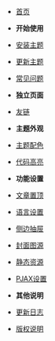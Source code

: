 - [首页](/README)

- **开始使用**
 - [安装主题](/start/setup)
 - [更新主题](/start/update)
 - [常见问题](/problem/common-problem)

- **独立页面**
 - [友链](/page/links)

- **主题外观**
 - [主题配色](/exterior/color)
 - [代码高亮](/exterior/highlight)

- **功能设置**
 - [文章置顶](/setting/sticky)
 - [语言设置](/setting/language)
 - [侧边抽屉](/setting/sidebar-menu)
 - [封面图源](/setting/cover)
 - [静态资源](/setting/static)
 - [PJAX设置](/setting/pjax)

- **其他说明**
 - [更新日志](/other/update-log)
 - [版权说明](/other/copy)